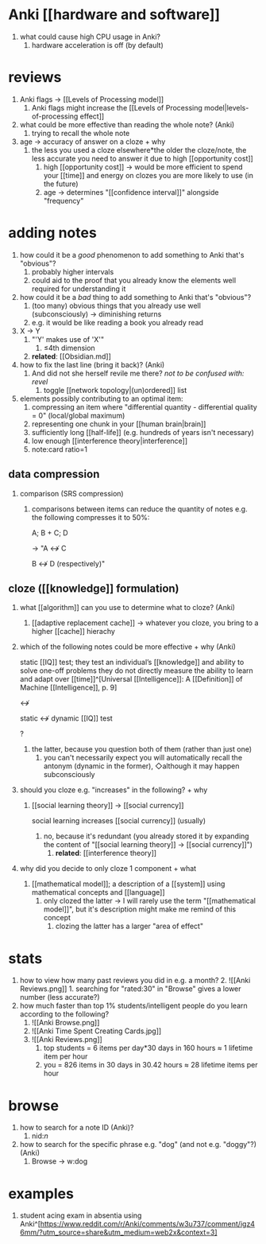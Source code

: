 # Anki [[hardware and software]]
1. what could cause high CPU usage in Anki?
	1. hardware acceleration is off (by default)

# reviews
1. Anki flags → [[Levels of Processing model]]
	1. Anki flags might increase the [[Levels of Processing model|levels-of-processing effect]]
2. what could be more effective than reading the whole note? (Anki)
	1. trying to recall the whole note
3. age → accuracy of answer on a cloze + why
	1. the less you used a cloze elsewhere*the older the cloze/note, the less accurate you need to answer it due to high [[opportunity cost]]
		1. high [[opportunity cost]] → would be more efficient to spend your [[time]] and energy on clozes you are more likely to use (in the future)
		2. age → determines "[[confidence interval]]" alongside "frequency"

# adding notes
1. how could it be a *good* phenomenon to add something to Anki that's "obvious"?
	1. probably higher intervals
	2. could aid to the proof that you already know the elements well required for understanding it
2. how could it be a *bad* thing to add something to Anki that's "obvious"?
	1. (too many) obvious things that you already use well (subconsciously) → diminishing returns
	2. e.g. it would be like reading a book you already read
4. X → Y
	1. "'Y' makes use of 'X'"
		1. ≤4th dimension
	2. **related**: [[Obsidian.md]]
5. how to fix the last line (bring it back)? (Anki)
	1. And did not she herself revile me there?
		*not to be confused with: revel*
		1. toggle [[network topology|(un)ordered]] list
1. elements possibly contributing to an optimal item:
	1. compressing an item where "differential quantity - differential quality = 0" (local/global maximum)
	2. representing one chunk in your [[human brain|brain]]
	3. sufficiently long [[half-life]] (e.g. hundreds of years isn't necessary)
	4. low enough [[interference theory|interference]]
	5. note:card ratio=1

## data compression
1. comparison (SRS compression)
	1. comparisons between items can reduce the quantity of notes e.g. the following compresses it to 50%:

		A; B + C; D

		→ "A ↮ C

		B ↮ D (respectively)"

## cloze ([[knowledge]] formulation)
1. what [[algorithm]] can you use to determine what to cloze? (Anki)
	1. [[adaptive replacement cache]] → whatever you cloze, you bring to a higher [[cache]] hierachy
2. which of the following notes could be more effective + why (Anki)

	static [[IQ]] test; they test an individual’s [[knowledge]] and ability to solve one-off problems they do not directly measure the ability to learn and adapt over [[time]]^[Universal [[Intelligence]]: A [[Definition]] of Machine [[Intelligence]], p. 9]

	↮

	static ↮ dynamic [[IQ]] test

	?
	1. the latter, because you question both of them (rather than just one)
		1. you can't necessarily expect you will automatically recall the antonym (dynamic in the former), ◇although it may happen subconsciously
1. should you cloze e.g. "increases" in the following? + why
	1. [[social learning theory]] → [[social currency]]


		social learning increases [[social currency]] (usually)
		1. no, because it's redundant (you already stored it by expanding the content of "[[social learning theory]] → [[social currency]]")
			1. **related**: [[interference theory]]
1. why did you decide to only cloze 1 component + what
	1. [[mathematical model]]; a description of a [[system]] using mathematical concepts and [[language]]
		1. only clozed the latter → I will rarely use the term "[[mathematical model]]", but it's description might make me remind of this concept
			1. clozing the latter has a larger "area of effect"
# stats
1. how to view how many past reviews you did in e.g. a month?
	2. ![[Anki Reviews.png]]
		1. searching for "rated:30" in "Browse" gives a lower number (less accurate?)
2. how much faster than top 1% students/intelligent people do you learn according to the following?
	1. ![[Anki Browse.png]]
	3. ![[Anki Time Spent Creating Cards.jpg]]
	4. ![[Anki Reviews.png]]
		1. top students = 6 items per day*30 days in 160 hours ≈ 1 lifetime item per hour
		2. you = 826 items in 30 days in 30.42 hours ≈ 28 lifetime items per hour
# browse
1. how to search for a note ID (Anki)?
	1. nid:*n*
2. how to search for the specific phrase e.g. "dog" (and not e.g. "doggy"?) (Anki)
	1. Browse → w:dog

# examples
1. student acing exam in absentia using Anki^[https://www.reddit.com/r/Anki/comments/w3u737/comment/igz46mm/?utm_source=share&utm_medium=web2x&context=3]